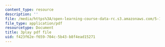 ```yaml
---
content_type: resource
description: ''
file: /media/https%3A/open-learning-course-data-rc.s3.amazonaws.com/5-111sc-principles-of-chemical-science-fall-2014/f423f62ef659704c5b43b8f4ead15271_O192jrR80oo.pdf
file_type: application/pdf
resourcetype: Document
title: 3play pdf file
uid: f423f62e-f659-704c-5b43-b8f4ead15271
---
```


